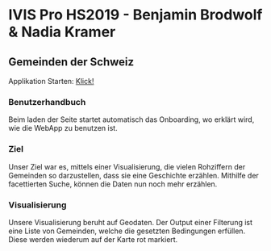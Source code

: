 # IVIS Pro HS2019 - Benjamin Brodwolf & Nadia Kramer

## Gemeinden der Schweiz

Applikation Starten: [Klick!](https://benjaminbrodwolf.github.io/IVIS_Switzerland/index.html)

### Benutzerhandbuch

Beim laden der Seite startet automatisch das Onboarding, wo erklärt wird, wie die WebApp zu benutzen ist.

### Ziel

Unser Ziel war es, mittels einer Visualisierung, die vielen Rohziffern der Gemeinden so darzustellen, dass sie eine
Geschichte erzählen. Mithilfe der facettierten Suche, können die Daten nun noch mehr erzählen.

### Visualisierung

Unsere Visualisierung beruht auf Geodaten. Der Output einer Filterung ist eine Liste von Gemeinden, welche
die gesetzten Bedingungen erfüllen. Diese werden wiederum auf der Karte rot markiert.
